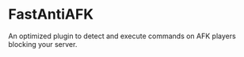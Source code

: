 # FastAntiAFK
An optimized plugin to detect and execute commands on AFK players blocking your server.
